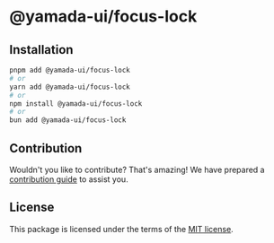 # @yamada-ui/focus-lock

## Installation

```sh
pnpm add @yamada-ui/focus-lock
# or
yarn add @yamada-ui/focus-lock
# or
npm install @yamada-ui/focus-lock
# or
bun add @yamada-ui/focus-lock
```

## Contribution

Wouldn't you like to contribute? That's amazing! We have prepared a [contribution guide](https://github.com/yamada-ui/yamada-ui/blob/main/CONTRIBUTING.md) to assist you.

## License

This package is licensed under the terms of the
[MIT license](https://github.com/yamada-ui/yamada-ui/blob/main/LICENSE).

